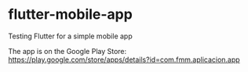 # flutter-mobile-app
Testing Flutter for a simple mobile app

The app is on the Google Play Store:
https://play.google.com/store/apps/details?id=com.fmm.aplicacion.app

